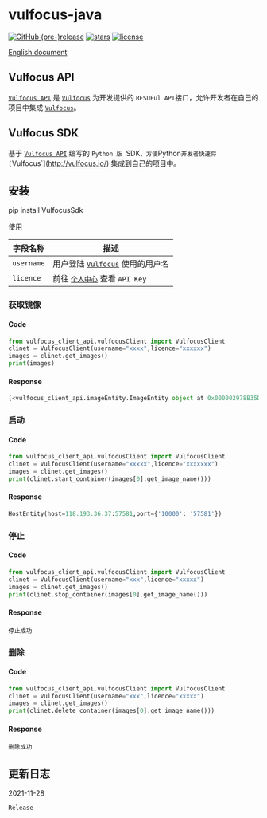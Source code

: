 # vulfocus-java



[![GitHub (pre-)release](https://img.shields.io/github/release/fofapro/vulfocus-py/all.svg)](https://github.com/fofapro/vulfocus-py/releases) [![stars](https://img.shields.io/github/stars/fofapro/vulfocus-py.svg)](https://github.com/fofapro/vulfocus-py/stargazers) [![license](https://img.shields.io/github/license/fofapro/vulfocus-py.svg)](https://github.com/fofapro/vulfocus-py/blob/master/LICENSE)

[English document](https://github.com/fofapro/vulfocus-py/blob/master/README.md)

## Vulfocus API

[`Vulfocus API`](https://fofapro.github.io/vulfocus/#/VULFOCUSAPI) 是  [`Vulfocus`](http://vulfocus.io/) 为开发提供的 `RESUFul API`接口，允许开发者在自己的项目中集成 [`Vulfocus`](http://vulfocus.io)。


## Vulfocus SDK

基于 [`Vulfocus API`](https://fofapro.github.io/vulfocus/#/VULFOCUSAPI) 编写的 `Python 版 `SDK`，方便`Python`开发者快速将  [`Vulfocus`](http://vulfocus.io/) 集成到自己的项目中。


## 安装

pip install VulfocusSdk

使用

|字段名称|描述|
| ---- | ---- |
|`username`|用户登陆 [`Vulfocus`](http://vulfocus.io/) 使用的用户名|
|`licence`|前往 [`个人中心`](http://vulfocus.fofa.so/#/profile/index) 查看 `API Key`|

### 获取镜像

#### Code

```python
from vulfocus_client_api.vulfocusClient import VulfocusClient
clinet = VulfocusClient(username="xxxx",licence="xxxxxx")
images = clinet.get_images()
print(images)
```

#### Response

```python
[<vulfocus_client_api.imageEntity.ImageEntity object at 0x000002978B35DC48>, <vulfocus_client_api.imageEntity.ImageEntity object at 0x000002978B35DD08>, <vulfocus_client_api.imageEntity.ImageEntity object at 0x000002978B35DAC8>]
```

### 启动

#### Code

```python
from vulfocus_client_api.vulfocusClient import VulfocusClient
clinet = VulfocusClient(username="xxxxx",licence="xxxxxxx")
images = clinet.get_images()
print(clinet.start_container(images[0].get_image_name()))
```

#### Response

```python
HostEntity(host=118.193.36.37:57581,port={'10000': '57581'})
```

### 停止

#### Code

```python
from vulfocus_client_api.vulfocusClient import VulfocusClient
clinet = VulfocusClient(username="xxx",licence="xxxxx")
images = clinet.get_images()
print(clinet.stop_container(images[0].get_image_name()))
```

#### Response

```
停止成功
```

### 删除

#### Code

```python
from vulfocus_client_api.vulfocusClient import VulfocusClient
clinet = VulfocusClient(username="xxx",licence="xxxxx")
images = clinet.get_images()
print(clinet.delete_container(images[0].get_image_name()))
```

#### Response

```
删除成功
```

## 更新日志

2021-11-28

```
Release
```